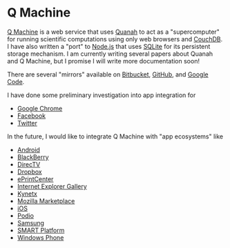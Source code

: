 Q Machine
=========

[Q Machine](http://qmachine.org) is a web service that uses
[Quanah](http://wilkinson.github.com/quanah) to act as a "supercomputer" for
running scientific computations using only web browsers and
[CouchDB](http://couchdb.apache.org/). I have also written a "port" to
[Node.js](http://nodejs.org/) that uses [SQLite](http://www.sqlite.org/) for
its persistent storage mechanism. I am currently writing several papers about
Quanah and Q Machine, but I promise I will write more documentation soon!

There are several "mirrors" available on
[Bitbucket](https://bitbucket.org/wilkinson/qmachine),
[GitHub](https://github.com/wilkinson/qmachine), and
[Google Code](https://qmachine.googlecode.com).

I have done some preliminary investigation into app integration for

-   [Google Chrome](https://chrome.google.com/webstore/detail/meagomakeegjimdibmlodmilfhplkjgp?utm_source=chrome-ntp-icon)
-   [Facebook](http://apps.facebook.com/qmachine/)
-   [Twitter](https://dev.twitter.com/apps/1755018/)

In the future, I would like to integrate Q Machine with "app ecosystems" like

-   [Android](https://play.google.com/store/apps)
-   [BlackBerry](http://us.blackberry.com/apps-software/appworld/)
-   [DirecTV](http://tvapps.directv.com/)
-   [Dropbox](https://www.dropbox.com/developers/apps/)
-   [ePrintCenter](https://h30495.www3.hp.com/apps/)
-   [Internet Explorer Gallery](http://www.iegallery.com/)
-   [Kynetx](http://developer.kynetx.com/)
-   [Mozilla Marketplace](https://www.mozilla.org/en-US/apps/partners/)
-   [iOS](http://itunes.apple.com/us/app/)
-   [Podio](https://podio.com/store)
-   [Samsung](http://www.samsungapps.com/)
-   [SMART Platform](http://www.smartplatforms.org/)
-   [Windows Phone](http://www.windowsphone.com/en-US/marketplace)

